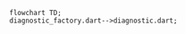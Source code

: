 <!---
Generated by https://github.com/polina-c/layerlens
Dependencies that create loop are markes with `!`.
-->

```mermaid
flowchart TD;
diagnostic_factory.dart-->diagnostic.dart;
```

